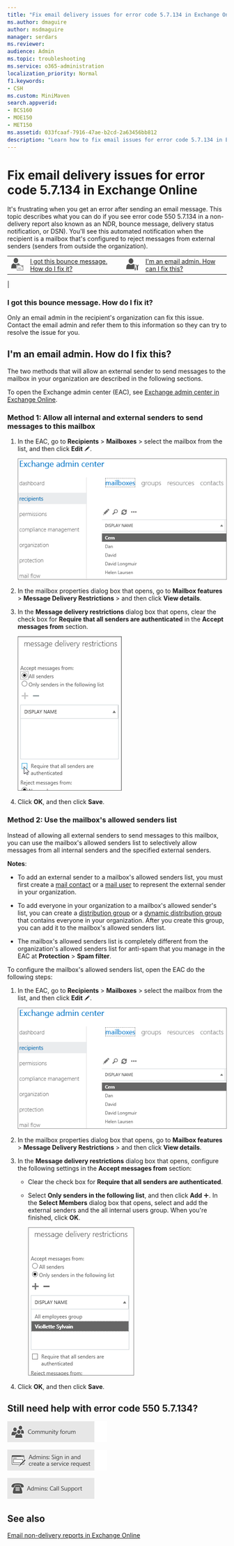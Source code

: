 ```yaml
---
title: "Fix email delivery issues for error code 5.7.134 in Exchange Online"
ms.author: dmaguire
author: msdmaguire
manager: serdars
ms.reviewer: 
audience: Admin
ms.topic: troubleshooting
ms.service: o365-administration
localization_priority: Normal
f1.keywords:
- CSH
ms.custom: MiniMaven
search.appverid:
- BCS160
- MOE150
- MET150
ms.assetid: 033fcaaf-7916-47ae-b2cd-2a63456bb812
description: "Learn how to fix email issues for error code 5.7.134 in Exchange Online (the mailbox recipient is configured to reject messages from external or unauthenticated senders)."
---
```


# Fix email delivery issues for error code 5.7.134 in Exchange Online

It's frustrating when you get an error after sending an email message. This topic describes what you can do if you see error code 550 5.7.134 in a non-delivery report also known as an NDR, bounce message, delivery status notification, or DSN). You'll see this automated notification when the recipient is a mailbox that's configured to reject messages from external senders (senders from outside the organization).

|||||
|---|---|---|---|
|![Email user icon](../../media/31425afd-41a9-435e-aa85-6886277c369b.png)|[I got this bounce message. How do I fix it?](#i-got-this-bounce-message-how-do-i-fix-it)|![Email admin icon](../../media/3d4c569e-b819-4a29-86b1-4b9619cf2acf.png)|[I'm an email admin. How can I fix this?](#im-an-email-admin-how-do-i-fix-this)|
|

### I got this bounce message. How do I fix it?

Only an email admin in the recipient's organization can fix this issue. Contact the email admin and refer them to this information so they can try to resolve the issue for you.

## I'm an email admin. How do I fix this?

The two methods that will allow an external sender to send messages to the mailbox in your organization are described in the following sections.

To open the Exchange admin center (EAC), see [Exchange admin center in Exchange Online](https://docs.microsoft.com/Exchange/exchange-admin-center).

### Method 1: Allow all internal and external senders to send messages to this mailbox

1. In the EAC, go to **Recipients** \> **Mailboxes** > select the mailbox from the list, and then click **Edit** ![Edit icon](../../media/ebd260e4-3556-4fb0-b0bb-cc489773042c.gif).

   ![Find mailboxes in Exchange admin center to fix DSN 5.7.134](../../media/4fa20a12-da40-477e-9351-ce2f45de0b7a.png)

2. In the mailbox properties dialog box that opens, go to **Mailbox features** \> **Message Delivery Restrictions** \> and then click **View details**.

3. In the **Message delivery restrictions** dialog box that opens, clear the check box for **Require that all senders are authenticated** in the **Accept messages from** section.

   ![Solve DSN 5.7.134 with five steps to set message delivery restrictions](../../media/39da5ae3-438e-4188-93e1-42a2d57151e2.png)

4. Click **OK**, and then click **Save**.

### Method 2: Use the mailbox's allowed senders list

Instead of allowing all external senders to send messages to this mailbox, you can use the mailbox's allowed senders list to selectively allow messages from all internal senders and the specified external senders.

**Notes**:

- To add an external sender to a mailbox's allowed senders list, you must first create a [mail contact](https://docs.microsoft.com/exchange/recipients-in-exchange-online/manage-mail-contacts) or a [mail user](https://docs.microsoft.com/exchange/recipients-in-exchange-online/manage-mail-users) to represent the external sender in your organization.

- To add everyone in your organization to a mailbox's allowed sender's list, you can create a [distribution group](https://docs.microsoft.com/exchange/recipients-in-exchange-online/manage-distribution-groups/manage-distribution-groups) or a [dynamic distribution group](https://docs.microsoft.com/exchange/recipients-in-exchange-online/manage-dynamic-distribution-groups/manage-dynamic-distribution-groups) that contains everyone in your organization. After you create this group, you can add it to the mailbox's allowed senders list.

- The mailbox's allowed senders list is completely different from the organization's allowed senders list for anti-spam that you manage in the EAC at **Protection** \> **Spam filter**.

To configure the mailbox's allowed senders list, open the EAC do the following steps:

1. In the EAC, go to **Recipients** \> **Mailboxes** > select the mailbox from the list, and then click **Edit** ![Edit icon](../../media/ebd260e4-3556-4fb0-b0bb-cc489773042c.gif).

   ![Find mailboxes in Exchange admin center to fix DSN 5.7.134](../../media/4fa20a12-da40-477e-9351-ce2f45de0b7a.png)

2. In the mailbox properties dialog box that opens, go to **Mailbox features** \> **Message Delivery Restrictions** \> and then click **View details**.

3. In the **Message delivery restrictions** dialog box that opens, configure the following settings in the **Accept messages from** section:

   - Clear the check box for **Require that all senders are authenticated**.

   - Select **Only senders in the following list**, and then click **Add** ![Add icon](../../media/8ee52980-254b-440b-99a2-18d068de62d3.gif). In the **Select Members** dialog box that opens, select and add the external senders and the all internal users group. When you're finished, click **OK**.

     ![Add an allowed sender in the Admin center to help solve DSN 5.7.136](../../media/7306dda2-69dc-4d47-9d40-0fffaea881d6.png)

4. Click **OK**, and then click **Save**.

## Still need help with error code 550 5.7.134?

[![Get help from the community forums](../../media/12a746cc-184b-4288-908c-f718ce9c4ba5.png)](https://answers.microsoft.com/)

[![Admins: Sign in and create a service request](../../media/10862798-181d-47a5-ae4f-3f8d5a2874d4.png)](https://admin.microsoft.com/AdminPortal/Home#/support)

[![Admins: Call Support](../../media/9f262e67-e8c9-4fc0-85c2-b3f4cfbc064e.png)](https://docs.microsoft.com/microsoft-365/Admin/contact-support-for-business-products)

## See also

[Email non-delivery reports in Exchange Online](non-delivery-reports-in-exchange-online.md)
